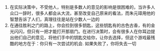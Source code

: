 1. 在实际决策中，不受他人，特别是多数人的意见的影响是很困难的，当许多人众口一辞时，很多人都会从大流，甚至改变自己原来的看法，而朱元璋用他的智慧告诉了人们，真理往往是站在少数人一边的
2. 在通往胜利之门的路上，你会捡到很多钥匙，这些钥匙有的古色古香，有的金光闪闪，但只有一把才能打开那扇门。在进行决策时，会有很多人在你耳边提出他们自己的意见，将他们手中的钥匙交给你，让你去选择，但这个游戏最残酷的地方在于：你只有一次尝试的机会.  如果失败了，你将失去一切
